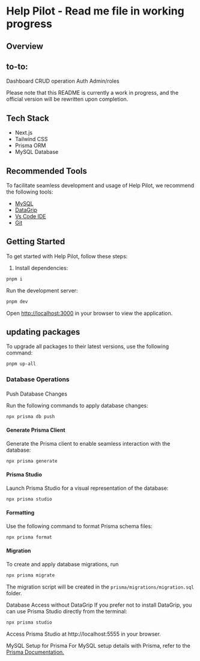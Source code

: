 # Help Pilot - Read me file in working progress

## Overview

## to-to:
Dashboard
CRUD operation
Auth
Admin/roles



Please note that this README is currently a work in progress, and the official version will be rewritten upon completion.

## Tech Stack

- Next.js
- Tailwind CSS
- Prisma ORM
- MySQL Database

## Recommended Tools

To facilitate seamless development and usage of Help Pilot, we recommend the following tools:

- [MySQL](https://dev.mysql.com/downloads/mysql/)
- [DataGrip](https://www.jetbrains.com/datagrip/)
- [Vs Code IDE](https://code.visualstudio.com/)
- [Git](https://git-scm.com/)

## Getting Started

To get started with Help Pilot, follow these steps:

1. Install dependencies:

```bash
pnpm i
```

Run the development server:

```sh
pnpm dev
```

Open [http://localhost:3000](http://localhost:3000) in your browser to view the application.

## updating packages

To upgrade all packages to their latest versions, use the following command:

```sh
pnpm up-all
```

### Database Operations

####

Push Database Changes

Run the following commands to apply database changes:

```sh
npx prisma db push
```

#### Generate Prisma Client

Generate the Prisma client to enable seamless interaction with the database:

```sh
npx prisma generate
```

#### Prisma Studio

Launch Prisma Studio for a visual representation of the database:

```sh
npx prisma studio
```

#### Formatting

Use the following command to format Prisma schema files:

```sh
npx prisma format
```

#### Migration

To create and apply database migrations, run

```sh
npx prisma migrate
```

The migration script will be created in the `prisma/migrations/migration.sql` folder.

Database Access without DataGrip
If you prefer not to install DataGrip, you can use Prisma Studio directly from the terminal:

```sh
npx prisma studio
```

Access Prisma Studio at http://localhost:5555 in your browser.

MySQL Setup for Prisma
For MySQL setup details with Prisma, refer to the [Prisma Documentation.](https://www.prisma.io/docs/concepts/database-connectors/mysql)
